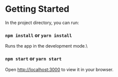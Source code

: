 # Getting Started 

In the project directory, you can run:

### `npm install` or `yarn install`

Runs the app in the development mode.\

### `npm start` or `yarn start`

Open [http://localhost:3000](http://localhost:3000) to view it in your browser.
